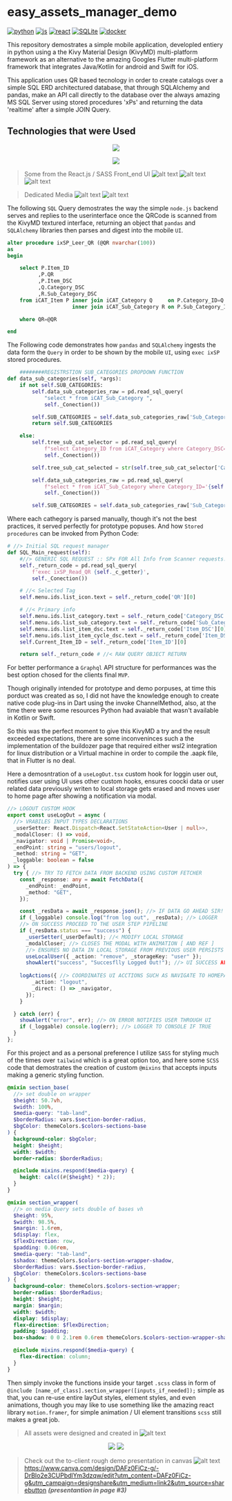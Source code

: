 # easy_assets_manager_demo

<p align="center">
  
  [![python](https://img.shields.io/badge/Python-mobile-3776AB.svg?style=for-the-badge&logo=python)](https://docker.com)
    [![js](https://img.shields.io/badge/javaScript-backend-F7DF1E.svg?style=for-the-badge&logo=javaScript)](https://docker.com)
    [![react](https://img.shields.io/badge/react-frontend-61DAFB.svg?style=for-the-badge&logo=react)](https://docker.com)
    [![SQLite](https://img.shields.io/badge/SQLite-database-003B57.svg?style=for-the-badge&logo=SQLite)](https://docker.com)
      [![docker](https://img.shields.io/badge/Docker-containers-2496ED.svg?style=for-the-badge&logo=docker)](https://docker.com)

  
</p>

This repository demostrates a simple mobile application,
developled entiery in python using a the Kivy Material Design (KivyMD) multi-platform framework as an alternative to the amazing Googles Flutter multi-platform framework that integrates Java/Kotlin for android and Swift for iOS.


This application uses QR based tecnology in order to create catalogs over a simple SQL ERD architectured database, that through SQLAlchemy and pandas, make an API call directly to the database over the always amazing MS SQL Server using stored procedures 'xPs' and returning the data 'realtime' after a simple JOIN Query.

## Technologies that were Used
<p align='center'>
  <a href='https://skillicons.dev'>
    <img src='https://skillicons.dev/icons?i=py,sqlite,react,js,ts,express,sass' />
  </a>
</p>

<p align='center'>
  <a>
    <img src='frontend/public/media/avatar2.png'/>
  </a>
</p>


> Some from the React.js / SASS Front_end UI
![alt text](frontend/public/media/landing_page_One.png)
![alt text](frontend/public/media/side_nav_bar.png)
![alt text](frontend/public/media/branding_page_one.png)


> Dedicated Media
![alt text](frontend/public/media/branding_two.png)
![alt text](frontend/public/media/branding_one.png)


The following ```SQL``` Query demostrates the way the simple ```node.js``` backend serves and replies to the userinterface once the QRCode is scanned from the KivyMD textured interface, returning an object that ```pandas``` and ```SQLAlchemy``` libraries then parses and digest into the mobile ```UI```.

```sql
alter procedure ixSP_Leer_QR (@QR nvarchar(100))
as
begin

	select P.Item_ID
	      ,P.QR
	      ,P.Item_DSC
		  ,Q.Category_DSC
		  ,R.Sub_Category_DSC
	from iCAT_Item P inner join iCAT_Category Q     on P.Category_ID=Q.Category_ID
	                 inner join iCAT_Sub_Category R on P.Sub_Category_ID=R.Sub_Category_ID

	where QR=@QR

end

```
The Following code demonstrates how ```pandas``` and ```SQLAlchemy``` ingests the data form the ```Query``` in order to be shown by the mobile ```UI```, using ```exec ixSP``` stored procedures.

```Python
    ########REGISTRSTION SUB_CATEGORIES DROPDOWN FUNCTION
def data_sub_categories(self, *args):
    if not self.SUB_CATEGORIES:
        self.data_sub_categories_raw = pd.read_sql_query(
            "select * from iCAT_Sub_Category ",
            self._Conection())

        self.SUB_CATEGORIES = self.data_sub_categories_raw['Sub_Category_DSC'].to_list()
        return self.SUB_CATEGORIES

    else:
        self.tree_sub_cat_selector = pd.read_sql_query(
            f"select Category_ID from iCAT_Category where Category_DSC='{self.category_requested}'",
            self._Conection())

        self.tree_sub_cat_selected = str(self.tree_sub_cat_selector['Category_ID'][0])

        self.data_sub_categories_raw = pd.read_sql_query(
            f"select * from iCAT_Sub_Category where Category_ID='{self.tree_sub_cat_selected}'",
            self._Conection())

        self.SUB_CATEGORIES = self.data_sub_categories_raw['Sub_Category_DSC'].to_list()

```
Where each cathegory is parsed manually, though it's not the best practices, it served perfectly for prototype popuses. And how ```Stored procedures``` can be invoked from Python Code:

```Python
# //> Initial SQL request manager
def SQL_Main_request(self):
    #//> GENERIC SQL REQUEST :: SPx FOR All Info from Scanner requests! ...
    self._return_code = pd.read_sql_query(
        f'exec ixSP_Read_QR {self._c_getter}',
        self._Conection())

    # //< Selected Tag
    self.menu.ids.list_icon.text = self._return_code['QR'][0]  

    # //< Primary info
    self.menu.ids.list_category.text = self._return_code['Category_DSC'][0]  # //< Tag from Category from
    self.menu.ids.list_sub_category.text = self._return_code['Sub_Category_DSC'][0]  # //< Tag from Category from
    self.menu.ids.list_item_dsc.text = self._return_code['Item_DSC'][0]  # //< Tag from sub_Category from
    self.menu.ids.list_item_cycle_dsc.text = self._return_code['Item_DSC'][0]
    self.Current_Item_ID = self._return_code['Item_ID'][0]

    return self._return_code # //< RAW QUERY OBJECT RETURN
```
For better performance a ```Graphql``` API structure for performances was the best option chosed for the clients final ```MVP```.

Though originally intended for prototype and demo porpuses, at time this porduct was created as so, I did not have the knowledge enough to create native code plug-ins in Dart using the invoke ChannelMethod, also, at the time there were some resources Python had avaiable that wasn't available in Kotlin or Swift.

So this was the perfect moment to give this KivyMD a try and the result exceeded expectations, there are some inconveninces such a the implementation of the buildozer page that required either wsl2 integration for linux distribution or a Virtual machine in order to compile the .aapk file, that in Flutter is no deal.

Here a demosntration of a ```useLogOut.tsx``` custom hook for loggin user out, notifies user using UI uses other custom hooks, ensures coocki data or user related data previously writen to local storage gets erased and moves user to home page after showing a notification via modal.
```typescript
//> LOGOUT CUSTOM HOOK
export const useLogOut = async (
  //> VRABILES INPUT TYPES DECLARATIONS
  _userSetter: React.Dispatch<React.SetStateAction<User | null>>,
  _modalCloser: () => void,
  _navigator: void | Promise<void>,
  _endPoint: string = "users/logout",
  _method: string = "GET",
  _loggable: boolean = false
) => {
  try { //> TRY TO FETCH DATA FROM BACKEND USING CUSTOM FETCHER
    const _response: any = await FetchData({
      _endPoint: _endPoint,
      _method: "GET",
    });

    const _resData = await _response.json(); //> IF DATA GO AHEAD SIR!
    if (_loggable) console.log("from log out", _resData); //> LOGGER
    //> ON SUCCESS PROCEED TO THE USER STEP PIPELINE
    if (_resData.status === "success") {
      _userSetter(_userDefault); //< MODIFY LOCAL STORAGE
      _modalCloser; //> CLOSES THE MODAL WITH ANIMATION [ AND REF ]
      //> ENSURES NO DATA IN LOCAL STORAGE FROM PREVIOUS USER PERSISTS
      useLocalUser({ _action: "remove", _storageKey: "user" });
      showAlert("success", "Succesflly Logged Out!"); //> UI SUCCESS ALERT
      
    logActions({ //> COORDINATES UI ACCTIONS SUCH AS NAVIGATE TO HOMEPAGE
        _action: "logout",
        _direct: () => _navigator,
      });
    }

  } catch (err) {
    showAlert("error", err); //> ON ERROR NOTIFIES USER THROUGH UI
    if (_loggable) console.log(err); //> LOGGER TO CONSOLE IF TRUE
  }
};

```
For this project and as a personal preference I utilize ```SASS``` for styling much of the times over ```tailwind``` which is a great option too, and here some ```SCSS``` code that demostrates the creation of custom ```@mixins``` that accepts inputs making a generic styling function.

```scss
@mixin section_base(
  //> set double on wrapper
  $height: 50.7vh,
  $width: 100%,
  $media-query: "tab-land",
  $borderRadius: vars.$section-border-radius,
  $bgColor: themeColors.$colors-sections-base
) {
  background-color: $bgColor;
  height: $height;
  width: $width;
  border-radius: $borderRadius;

  @include mixins.respond($media-query) {
    height: calc((#{$height} * 2));
  }
}

@mixin section_wrapper(
  //> on media Query sets double of bases vh
  $height: 95%,
  $width: 98.5%,
  $margin: 1.6rem,
  $display: flex,
  $flexDirection: row,
  $padding: 0.06rem,
  $media-query: "tab-land",
  $shadox: themeColors.$colors-section-wrapper-shadow,
  $borderRadius: vars.$section-border-radius,
  $bgColor: themeColors.$colors-sections-base
) {
  background-color: themeColors.$colors-section-wrapper;
  border-radius: $borderRadius;
  height: $height;
  margin: $margin;
  width: $width;
  display: $display;
  flex-direction: $flexDirection;
  padding: $padding;
  box-shadow: 0 0 2.1rem 0.6rem themeColors.$colors-section-wrapper-shadow;

  @include mixins.respond($media-query) {
    flex-direction: column;
  }
}
```
Then simply invoke the functions inside your target ```.scss``` class in form of ```@include [name_of_class].section_wrapper([inputs_if_needed]);``` simple as that, you can re-use entire layOut styles, element styles, and even animations, though you may like to use something like the amazing react library ```motion.framer```, for simple animation / UI element transitions ```scss``` still makes a great job.

> All assets were designed and created in
![alt text](frontend/public/media/logo_and_letters.png)

<p align='center'>
  <img src="https://img.shields.io/badge/Adobe%20Illustrator-FF9A00?style=for-the-badge&logo=adobe%20illustrator&logoColor=white" />
  <img src="https://img.shields.io/badge/Canva-%2300C4CC.svg?&style=for-the-badge&logo=Canva&logoColor=white" />

</p>

> Check out the to-client rough demo presentation in canvas
![alt text](frontend/public/media/presentation_ref.png)
https://www.canva.com/design/DAFz0FiCz-g/-DrBIo2e3CUPbdlYm3dzqw/edit?utm_content=DAFz0FiCz-g&utm_campaign=designshare&utm_medium=link2&utm_source=sharebutton
***(presentantion in page #3)***



